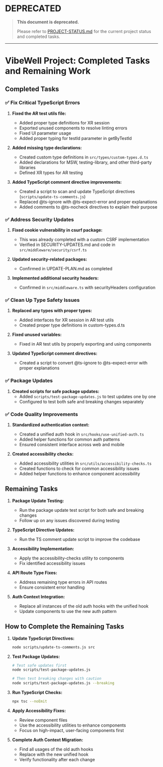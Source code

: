 # DEPRECATED

> **This document is deprecated.** 
> 
> Please refer to [PROJECT-STATUS.md](PROJECT-STATUS.md) for the current project status and completed tasks.

---

# VibeWell Project: Completed Tasks and Remaining Work

## Completed Tasks

### ✅ Fix Critical TypeScript Errors

1. **Fixed the AR test utils file:**
   - Added proper type definitions for XR session
   - Exported unused components to resolve linting errors
   - Fixed UI parameter usage
   - Added proper typing for testId parameter in getByTestId

2. **Added missing type declarations:**
   - Created custom type definitions in `src/types/custom-types.d.ts`
   - Added declarations for MSW, testing-library, and other third-party libraries
   - Defined XR types for AR testing

3. **Added TypeScript comment directive improvements:**
   - Created a script to scan and update TypeScript directives (`scripts/update-ts-comments.js`)
   - Replaced @ts-ignore with @ts-expect-error and proper explanations
   - Added comments to @ts-nocheck directives to explain their purpose

### ✅ Address Security Updates

1. **Fixed cookie vulnerability in csurf package:**
   - This was already completed with a custom CSRF implementation
   - Verified in SECURITY-UPDATES.md and code in `src/middleware/security/csrf.ts`

2. **Updated security-related packages:**
   - Confirmed in UPDATE-PLAN.md as completed

3. **Implemented additional security headers:**
   - Confirmed in `src/middleware.ts` with securityHeaders configuration

### ✅ Clean Up Type Safety Issues

1. **Replaced any types with proper types:**
   - Added interfaces for XR session in AR test utils
   - Created proper type definitions in custom-types.d.ts

2. **Fixed unused variables:**
   - Fixed in AR test utils by properly exporting and using components

3. **Updated TypeScript comment directives:**
   - Created a script to convert @ts-ignore to @ts-expect-error with proper explanations

### ✅ Package Updates

1. **Created scripts for safe package updates:**
   - Added `scripts/test-package-updates.js` to test updates one by one
   - Configured to test both safe and breaking changes separately

### ✅ Code Quality Improvements

1. **Standardized authentication context:**
   - Created a unified auth hook in `src/hooks/use-unified-auth.ts`
   - Added helper functions for common auth patterns
   - Ensured consistent interface across web and mobile

2. **Created accessibility checks:**
   - Added accessibility utilities in `src/utils/accessibility-checks.ts`
   - Created functions to check for common accessibility issues
   - Added helper functions to enhance component accessibility

## Remaining Tasks

1. **Package Update Testing:**
   - Run the package update test script for both safe and breaking changes
   - Follow up on any issues discovered during testing

2. **TypeScript Directive Updates:**
   - Run the TS comment update script to improve the codebase

3. **Accessibility Implementation:**
   - Apply the accessibility-checks utility to components
   - Fix identified accessibility issues

4. **API Route Type Fixes:**
   - Address remaining type errors in API routes
   - Ensure consistent error handling

5. **Auth Context Integration:**
   - Replace all instances of the old auth hooks with the unified hook
   - Update components to use the new auth pattern

## How to Complete the Remaining Tasks

1. **Update TypeScript Directives:**
   ```bash
   node scripts/update-ts-comments.js src
   ```

2. **Test Package Updates:**
   ```bash
   # Test safe updates first
   node scripts/test-package-updates.js
   
   # Then test breaking changes with caution
   node scripts/test-package-updates.js --breaking
   ```

3. **Run TypeScript Checks:**
   ```bash
   npx tsc --noEmit
   ```

4. **Apply Accessibility Fixes:**
   - Review component files
   - Use the accessibility utilities to enhance components
   - Focus on high-impact, user-facing components first

5. **Complete Auth Context Migration:**
   - Find all usages of the old auth hooks
   - Replace with the new unified hook
   - Verify functionality after each change 